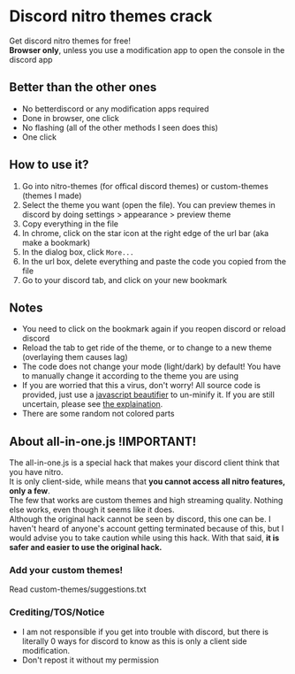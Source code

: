 # Discord nitro themes crack
Get discord nitro themes for free!  
**Browser only**, unless you use a modification app to open the console in the discord app

## Better than the other ones
- No betterdiscord or any modification apps required
- Done in browser, one click
- No flashing (all of the other methods I seen does this)
- One click

## How to use it?
1. Go into nitro-themes (for offical discord themes) or custom-themes (themes I made)
2. Select the theme you want (open the file). You can preview themes in discord by doing settings > appearance > preview theme
3. Copy everything in the file
4. In chrome, click on the star icon at the right edge of the url bar (aka make a bookmark)
5. In the dialog box, click `More...`
6. In the url box, delete everything and paste the code you copied from the file
7. Go to your discord tab, and click on your new bookmark

## Notes
- You need to click on the bookmark again if you reopen discord or reload discord
- Reload the tab to get ride of the theme, or to change to a new theme (overlaying them causes lag)
- The code does not change your mode (light/dark) by default! You have to manually change it according to the theme you are using
- If you are worried that this a virus, don't worry! All source code is provided, just use a [javascript beautifier](https://beautifier.io/) to un-minify it. If you are still uncertain, please see [the explaination](explain.md).
- There are some random not colored parts

## About all-in-one.js !IMPORTANT!
The all-in-one.js is a special hack that makes your discord client think that you have nitro.   
It is only client-side, while means that **you cannot access all nitro features, only a few**.   
The few that works are custom themes and high streaming quality. Nothing else works, even though it seems like it does.   
Although the original hack cannot be seen by discord, this one can be. I haven't heard of anyone's account getting terminated because of this, but I would advise you to take caution while using this hack. With that said, **it is safer and easier to use the original hack.**

### Add your custom themes!
Read custom-themes/suggestions.txt

### Crediting/TOS/Notice
- I am not responsible if you get into trouble with discord, but there is literally 0 ways for discord to know as this is only a client side modification.
- Don't repost it without my permission